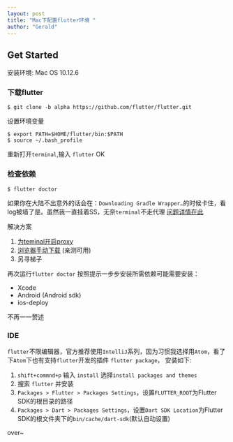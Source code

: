 ```yaml
---
layout: post
title: "Mac下配置flutter环境 "
author: "Gerald"
---
```


## Get Started
安装环境: Mac OS 10.12.6

### 下载flutter
```shell
$ git clone -b alpha https://github.com/flutter/flutter.git
```
<!--more-->

设置环境变量
```shell
$ export PATH=$HOME/flutter/bin:$PATH
$ source ~/.bash_profile
```

重新打开`terminal`,输入 `flutter`
OK

### 检查依赖
~~~shell
$ flutter doctor
~~~
如果你在大陆不出意外的话会在：`Downloading Gradle Wrapper…`的时候卡住，看log被墙了是。虽然我一直挂着SS，无奈`terminal`不走代理
[问题详情在此](https://github.com/flutter/flutter/issues/11674)

解决方案
1. [为teminal开启proxy](http://www.jianshu.com/p/32dfb5289cf5)
2. [浏览器手动下载](http://blog.csdn.net/xjwangliang/article/details/78042740) (亲测可用)
3. 另寻梯子

再次运行`flutter doctor` 按照提示一步步安装所需依赖可能需要安装：
- Xcode
- Android (Android sdk)
- ios-deploy

不再一一赘述

### IDE
`flutter`不限编辑器，官方推荐使用`IntelliJ`系列，因为习惯我选择用`Atom`，看了下`Atom`下也有支持`flutter`开发的插件 `flutter package`， 安装如下:
1. `shift+commnd+p` 输入 `install` 选择`install packages and themes`
2. 搜索 `flutter` 并安装
3. `Packages > Flutter > Packages Settings`，设置`FLUTTER_ROOT`为Flutter SDK的根目录的路径
4. `Packages > Dart > Packages Settings`，设置`Dart SDK Location`为Flutter SDK的根文件夹下的`bin/cache/dart-sdk`(默认自动设置)

over~
